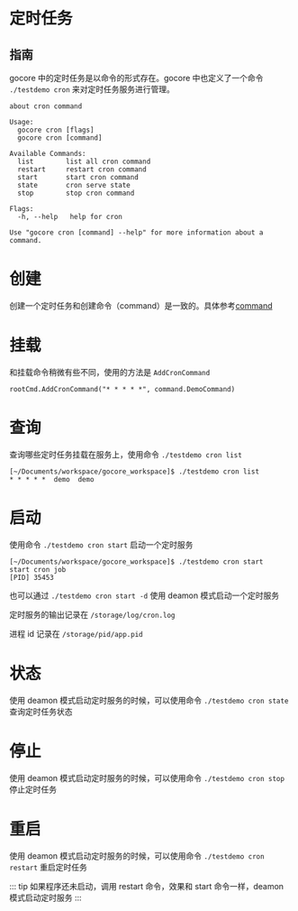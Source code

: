 # 定时任务

## 指南

gocore 中的定时任务是以命令的形式存在。gocore 中也定义了一个命令 `./testdemo cron` 来对定时任务服务进行管理。

```
about cron command

Usage:
  gocore cron [flags]
  gocore cron [command]

Available Commands:
  list        list all cron command
  restart     restart cron command
  start       start cron command
  state       cron serve state
  stop        stop cron command

Flags:
  -h, --help   help for cron

Use "gocore cron [command] --help" for more information about a command.
```

# 创建

创建一个定时任务和创建命令（command）是一致的。具体参考[command](/guide/command)

# 挂载

和挂载命令稍微有些不同，使用的方法是 `AddCronCommand`

```
rootCmd.AddCronCommand("* * * * *", command.DemoCommand)
```

# 查询

查询哪些定时任务挂载在服务上，使用命令 `./testdemo cron list`

```
[~/Documents/workspace/gocore_workspace]$ ./testdemo cron list
* * * * *  demo  demo
```

# 启动

使用命令 `./testdemo cron start` 启动一个定时服务
```
[~/Documents/workspace/gocore_workspace]$ ./testdemo cron start
start cron job
[PID] 35453
```

也可以通过 `./testdemo cron start -d` 使用 deamon 模式启动一个定时服务

定时服务的输出记录在 `/storage/log/cron.log`

进程 id 记录在 `/storage/pid/app.pid`

# 状态

使用 deamon 模式启动定时服务的时候，可以使用命令 `./testdemo cron state` 查询定时任务状态

# 停止

使用 deamon 模式启动定时服务的时候，可以使用命令 `./testdemo cron stop` 停止定时任务

# 重启

使用 deamon 模式启动定时服务的时候，可以使用命令 `./testdemo cron restart` 重启定时任务


::: tip
如果程序还未启动，调用 restart 命令，效果和 start 命令一样，deamon 模式启动定时服务
:::


